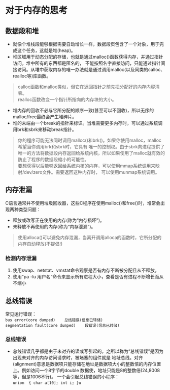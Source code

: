 # 对于内存的思考
## 数据段和堆
* 就像个堆栈段能够根据需要自动增长一样，数据段页包含了一个对象，用于完成这个任务，这就是堆(heap)。
* 堆区域用于动态分配的存储，也就是通过malloc()函数获得内存，并通过指针访问。堆中所有的东西都是匿名的，
 不能按照名字直接访问，只能通过指针间接访问。从堆中获取内存的唯一办法就是通过调用malloc(以及同类的calloc、realloc等)库函数。
>calloc函数和malloc类似，但它在返回指针之前先把分配好的内存内容清零。<br/>
 realloc函数改变一个指针所指向的内存块的大小。<br/>
* 堆内存的回收不必与它所分配的顺序一致(甚至可以不回收)，所以无序的malloc/free最终会产生堆碎片。
* 堆的末端由一个break的指针来标识。当堆需要更多内存时，可以通过系统调用brk和sbrk来移动break指针。
>你的程序可能无法同时调用malloc()和brk()。如果你使用malloc，malloc希望当你调用brk和sbrk时，它具有
 唯一的控制权。由于sbrk向进程提供了唯一的方法将数据段内存返回给系统内核，所以如果使用了malloc就有效的
 防止了程序的数据段缩小的可能性。<br/>
 要想获得以后能够返回给系统内核的内存，可以使用mmap系统调用来映射/dev/zero文件。需要返回这种内存时，
 可以使用munmap系统调用。
## 内存泄漏
C语言通常并不使用垃圾回收器，这些C程序在使用malloc()和free()时，堆常会出现两种类型问题：
* 释放或改写正在使用的内存(称为“内存损坏”)。
* 未释放不再使用的内存(称为“内存泄漏”)。
>使用alloca()可以避免内存泄漏，当离开调用alloca的函数时，它所分配的内存自动释放(不提倡!)
### 检测内存泄漏
1. 使用swap、netstat、vmstat命令观察是否有内存不断被分配且从不释放。
2. 使用”pa -lu 用户名“命令来显示所有进程大小，查看是否有进程不断增长而从不缩小
## 总线错误
常见运行错误：<br/>
`bus error(core dumped)    总线错误(信息已转储)`<br/>
`segmentation fault(core dumped)    段错误(信息已转储)`<br/>
### 总线错误
* 总线错误几乎都是由于未对齐的读或写引起的。之所以称为“总线错误”是因为出现未对齐的内存访问请求时，被堵塞的组件就是
 地址总线。对齐(alignment)意思是数据项只能存储在地址是数据项大小的整数倍的内存位置上。例如访问一个8字节的double
 数据使，地址只能是8的整数倍(24,8008等，但是1006不行)。
 一个会引起总线错误的小程序：<br/>
 `union 
 {
   char a[10];
   int i;
 }u`
